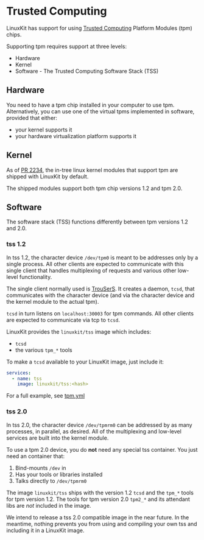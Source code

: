 # Trusted Computing

LinuxKit has support for using [Trusted Computing](http://trustedcomputinggroup.org) Platform Modules (tpm) chips.

Supporting tpm requires support at three levels:

* Hardware
* Kernel
* Software - The Trusted Computing Software Stack (TSS)

## Hardware
You need to have a tpm chip installed in your computer to use tpm. Alternatively, you can use one of the virtual tpms implemented in software, provided that either:

* your kernel supports it
* your hardware virtualization platform supports it

## Kernel
As of [PR 2234](https://github.com/linuxkit/linuxkit/pull/2234), the in-tree linux kernel modules that support tpm are shipped with LinuxKit by default.

The shipped modules support both tpm chip versions 1.2 and tpm 2.0.

## Software
The software stack (TSS) functions differently between tpm versions 1.2 and 2.0.

### tss 1.2
In tss 1.2, the character device `/dev/tpm0` is meant to be addresses only by a single process. All other clients are expected to communicate with this single client that handles multiplexing of requests and various other low-level functionality.

The single client normally used is [TrouSerS](https://sourceforge.net/p/trousers/trousers/). It creates a daemon, `tcsd`, that communicates with the character device (and via the character device and the kernel module to the actual tpm).

`tcsd` in turn listens on `localhost:30003` for tpm commands. All other clients are expected to communicate via tcp to `tcsd`.

LinuxKit provides the `linuxkit/tss` image which includes:

* `tcsd`
* the various `tpm_*` tools

To make a `tcsd` available to your LinuxKit image, just include it:

```yml
services:
  - name: tss
    image: linuxkit/tss:<hash>
```

For a full example, see [tpm.yml](../examples/tpm.yml)

### tss 2.0
In tss 2.0, the character device `/dev/tpmrm0` can be addressed by as many processes, in parallel, as desired. All of the multiplexing and low-level services are built into the kernel module.

To use a tpm 2.0 device, you do **not** need any special tss container. You just need an container that:

1. Bind-mounts `/dev` in
2. Has your tools or libraries installed
3. Talks directly to `/dev/tpmrm0`


The image `linuxkit/tss` ships with the version 1.2 `tcsd` and the `tpm_*` tools for tpm version 1.2. The tools for tpm version 2.0 `tpm2_*` and its attendant libs are _not_ included in the image.

We intend to release a tss 2.0 compatible image in the near future. In the meantime, nothing prevents you from using and compiling your own tss and including it in a LinuxKit image.
